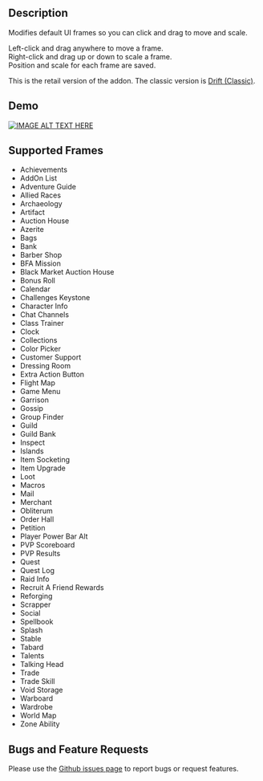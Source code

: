 ## Description
Modifies default UI frames so you can click and drag to move and scale.

Left-click and drag anywhere to move a frame.  
Right-click and drag up or down to scale a frame.  
Position and scale for each frame are saved.

This is the retail version of the addon. The classic version is [Drift (Classic)](https://www.curseforge.com/wow/addons/driftclassic).

## Demo
[![IMAGE ALT TEXT HERE](http://img.youtube.com/vi/9OM5_nuK7Ac/0.jpg)](http://www.youtube.com/watch?v=9OM5_nuK7Ac)

## Supported Frames
* Achievements
* AddOn List
* Adventure Guide
* Allied Races
* Archaeology
* Artifact
* Auction House
* Azerite
* Bags
* Bank
* Barber Shop
* BFA Mission
* Black Market Auction House
* Bonus Roll
* Calendar
* Challenges Keystone
* Character Info
* Chat Channels
* Class Trainer
* Clock
* Collections
* Color Picker
* Customer Support
* Dressing Room
* Extra Action Button
* Flight Map
* Game Menu
* Garrison
* Gossip
* Group Finder
* Guild
* Guild Bank
* Inspect
* Islands
* Item Socketing
* Item Upgrade
* Loot
* Macros
* Mail
* Merchant
* Obliterum
* Order Hall
* Petition
* Player Power Bar Alt
* PVP Scoreboard
* PVP Results
* Quest
* Quest Log
* Raid Info
* Recruit A Friend Rewards
* Reforging
* Scrapper
* Social
* Spellbook
* Splash
* Stable
* Tabard
* Talents
* Talking Head
* Trade
* Trade Skill
* Void Storage
* Warboard
* Wardrobe
* World Map
* Zone Ability

## Bugs and Feature Requests
Please use the [Github issues page](https://github.com/jaredbwasserman/Drift/issues) to report bugs or request features.